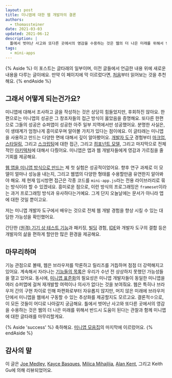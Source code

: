 ```yaml
---
layout: post
title: 미니앱에 대한 웹 개발자의 결론
authors:
  - thomassteiner
date: 2021-03-03
updated: 2021-06-12
description: |
  틀에서 벗어난 사고와 또다른 곳에서의 영감을 수용하는 것은 웹의 더 나은 미래를 위해서 반드시 도움이 된다는 관찰과 함께 미니앱에 대한 글타래를 마무리해요.
tags:
  - mini-apps
---
```


{% Aside %}
이 포스트는 글타래의 일부이며, 이전 글들에서 언급한 내용 위에 새로운 내용을 다루는 글이에요.
만약 이 페이지에 막 이르렀다면, [처음](/mini-app-super-apps/)부터 읽어보는 것을 추천해요.
{% endAside %}

## 그래서 어떻게 되는건가요?

미니앱에 대해서 조사하고 글을 작성하는 것은 상당히 힘들었지만, 후회하진 않아요.
한편으로는 미니앱의 성공은 그 창조자들의 접근 방식이 옳았음을 증명해요.
또다른 한편으로 그들의 성공은 슈퍼앱이 성공한 아주 일부 지역에서만 성공했어요.
분명한 사실은, 이 생태계가 엄청나게 흥미로우며 알아볼 가치가 있다는 점이에요.
이 글타래는 미니앱을 사용하고 만드는 다양한 면에 대해서 깊이 알아봤어요.
[개발자 도구](/mini-app-devtools/) 경험부터
[마크업](/mini-app-markup-styling-and-scripting/#),
[스타일링](/mini-app-markup-styling-and-scripting/#-6), 그리고
[스크립팅](/mini-app-markup-styling-and-scripting/#-7)에 대한 접근, 그리고
[컴포넌트 모델](/mini-app-components/), 그리고 마지막으로 전체적인
[아키텍처](/mini-app-project-structure-lifecycle-and-bundling/)에 대해서 다뤘어요.
미니앱은 앱과 웹 개발자들에게 영감과 가르침을 줄 기회를 제공해요.

[웹 앱을 미니앱 방식으로 만드는](/mini-app-example-project/) 제 첫 실험은 성공적이었어요.
향후 연구 과제로 이 모델이 얼마나 성능을 내는지, 그리고 웹앱의 다양한 형태를 수용할만큼 유연한지 알아봐야 해요.
제 현재 임시방편 접근은 각종 코드를 `mini-app.js`라는 전용 라이브러리로 묶는 방식이라 할 수 있겠네요.
흥미로운 점으로, 이런 방식의 프로그래밍은 `frameset`이라는 과거 프로그래밍 방식과 유사하다는거예요.
그게 단지 오늘날에는 문서가 아니라 앱에 대한 것일 뿐이고요.

저는 미니앱 개발자 도구에서 배우는 것으로 전체 웹 개발 경험을 향상 시킬 수 있는 대담한 가능성을 확인했어요.

간단한 [(원격) 기기 상 테스트 기능](/mini-app-devtools/#-4)과
패키징, [빌딩](/mini-app-project-structure-lifecycle-and-bundling/#-4) 경험,
[IDE](/mini-app-devtools/#ide)와 개발자 도구의 결합 등은 개발자의 삶을 편하게 할만한 많은 환경을 제공해요.

## 마무리하며

기능 관점으로 볼때, 웹은 브라우저를 막론하고 릴리즈를 거듭하며 점점 더 강력해지고 있어요.
계속해서 자라나는 [기능들의 목록](https://developer.chrome.com/blog/fugu-status/)은 우리가 수년 전 상상하지 못했던 가능성들을 열고 있어요.
동시에, [미니앱 표준화](/mini-app-standardization/)의 필요성은 미니앱 개발자들이 동일한 미니앱을
여러 슈퍼앱에 걸쳐 재개발할 여력이나 의사가 없다는 것을 보여줘요.
웹은 특히나 브라우저 간의 구현 차이로 인해 파편화로부터 자유롭지 않지만,
머지 않은 미래에 브라우저 단에서 미니앱을 웹에서 구동할 수 있는 추상화를 제공할지도 모르고요.
결론적ㅇ으로, 이 모든 것들이 어디로 나아갈지 궁금해요.
틀에서 벗어난 사고와 또다른 곳에서의 영감을 수용하는 것은 웹의 더 나은 미래를 위해서 반드시 도움이 된다는 관찰과 함께 미니앱에 대한 글타래를 마무리할게요.

{% Aside 'success' %}
축하해요. [미니앱 모음집](/mini-apps/)의 마지막에 이르렀어요.
{% endAside %}

## 감사의 말

이 글은 [Joe Medley](https://github.com/jpmedley),
[Kayce Basques](https://github.com/kaycebasques),
[Milica Mihajlija](https://github.com/mihajlija),
[Alan Kent](https://github.com/alankent),
그리고 Keith Gu에 의해 리뷰되었어요.
